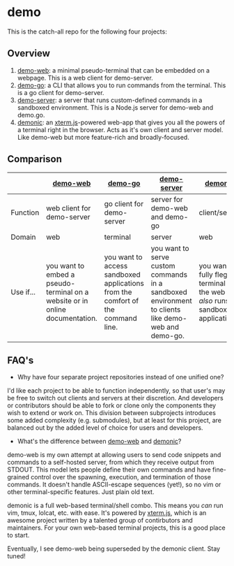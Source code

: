 # demo

This is the catch-all repo for the following four projects:

## Overview

1) [demo-web](https://github.com/lbeckman314/demo-web): a minimal pseudo-terminal that can be embedded on a webpage. This is a web client for demo-server.
2) [demo-go](https://github.com/lbeckman314/demo-go): a CLI that allows you to run commands from the terminal. This is a go client for demo-server.
3) [demo-server](https://github.com/lbeckman314/demo-server): a server that runs custom-defined commands in a sandboxed environment. This is a Node.js server for demo-web and demo.go.
4) [demonic](https://github.com/lbeckman314/demonic): an [xterm.js](https://xtermjs.org/)-powered web-app that gives you all the powers of a terminal right in the browser. Acts as it's own client and server model. Like demo-web but more feature-rich and broadly-focused.

## Comparison

|          | [demo-web](https://github.com/lbeckman314/demo-web) | [demo-go](https://github.com/lbeckman314/demo-go) | [demo-server](https://github.com/lbeckman314/demo-server) | [demonic](https://github.com/lbeckman314/demonic) |
|----------|-----------------------------------------------------|---------------------------------------------------|-----------------------------------------------------------|---------------------------------------------------|
| Function | web client for demo-server                          | go client for demo-server                         | server for demo-web and demo-go                           | client/server                                     |
| Domain   | web                                                 | terminal                                          | server                                                    | web                                               |
| Use if... | you want to embed a pseudo-terminal on a website or in online documentation. | you want to access sandboxed applications from the comfort of the command line. | you want to serve custom commands in a sandboxed environment to clients like demo-web and demo-go. | you want a fully fleged terminal in the web that *also* runs sandboxed applications. |

## FAQ's

- Why have four separate project repositories instead of one unified one?

I'd like each project to be able to function independently, so that user's may be free to switch out clients and servers at their discretion. And developers or contributors should be able to fork or clone only the components they wish to extend or work on. This division between subprojects introduces some added complexity (e.g. submodules), but at least for this project, are balanced out by the added level of choice for users and developers.

- What's the difference between [demo-web](https://github.com/lbeckman314/demo-web) and [demonic](http://github/lbeckman314/demonic)?

demo-web is my own attempt at allowing users to send code snippets and commands to a self-hosted server, from which they receive output from STDOUT. This model lets people define their own commands and have fine-grained control over the spawning, execution, and termination of those commands. It doesn't handle ASCII-escape sequences (yet!), so no vim or other terminal-specific features. Just plain old text.

demonic is a full web-based terminal/shell combo. This means you *can* run vim, tmux, lolcat, etc. with ease. It's powered by [xterm.js](https://xtermjs.org/), which is an awesome project written by a talented group of contirbutors and maintainers. For your own web-based terminal projects, this is a good place to start. 

Eventually, I see demo-web being superseded by the demonic client. Stay tuned!
